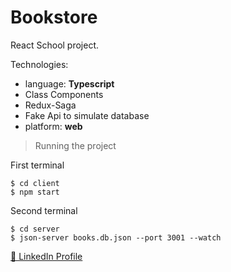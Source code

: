 # Bookstore

React School project.

Technologies:

- language: **Typescript**
- Class Components
- Redux-Saga
- Fake Api to simulate database
- platform: **web**

> Running the project

First terminal

```
$ cd client
$ npm start
```

Second terminal

```
$ cd server
$ json-server books.db.json --port 3001 --watch
```

[🔗 LinkedIn Profile](https://www.linkedin.com/in/andrejrakic/)
